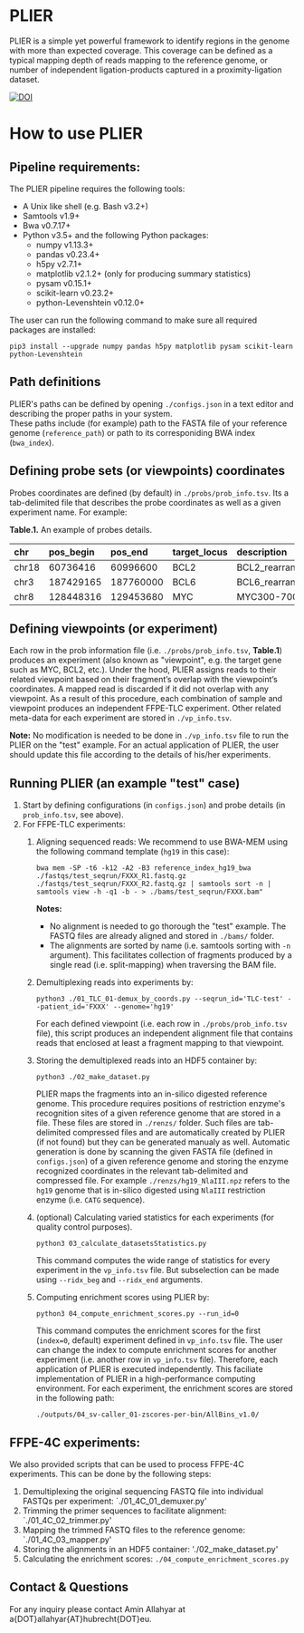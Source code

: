 # PLIER
PLIER is a simple yet powerful framework to identify regions in the genome with more than expected coverage. This coverage can be defined as a typical mapping depth of reads mapping to the reference genome, or number of independent ligation-products captured in a proximity-ligation dataset.

[![DOI](https://zenodo.org/badge/300543907.svg)](https://zenodo.org/badge/latestdoi/300543907)


# How to use PLIER

## Pipeline requirements:
The PLIER pipeline requires the following tools:
- A Unix like shell (e.g. Bash v3.2+)
- Samtools v1.9+
- Bwa v0.7.17+
- Python v3.5+ and the following Python packages:
    - numpy v1.13.3+
    - pandas v0.23.4+
    - h5py v2.7.1+
    - matplotlib v2.1.2+ (only for producing summary statistics)
    - pysam v0.15.1+
    - scikit-learn v0.23.2+
    - python-Levenshtein v0.12.0+

The user can run the following command to make sure all required packages are installed:
```
pip3 install --upgrade numpy pandas h5py matplotlib pysam scikit-learn python-Levenshtein
```

## Path definitions
PLIER's paths can be defined by opening `./configs.json` in a text editor and describing the proper paths in your system.  
These paths include (for example) path to the FASTA file of your reference genome (`reference_path`) or path to its
corresponiding BWA index (`bwa_index`).

## Defining probe sets (or viewpoints) coordinates
Probes coordinates are defined (by default) in `./probs/prob_info.tsv`. Its a tab-delimited file that
describes the probe coordinates as well as a given experiment name. For example:

**Table.1.** An example of probes details.

|chr|pos_begin|pos_end|target_locus|description|
|:---|:---|:---|:---|:---|
|chr18|60736416|60996600|BCL2|BCL2_rearrangement|
|chr3|187429165|187760000|BCL6|BCL6_rearrangement|
|chr8|128448316|129453680|MYC|MYC300-700kb|

## Defining viewpoints (or experiment)
Each row in the prob information file (i.e. `./probs/prob_info.tsv`, **Table.1**) produces an experiment 
(also known as "viewpoint", e.g. the target gene such as MYC, BCL2, etc.). Under the hood, PLIER
assigns reads to their related viewpoint based on 
their fragment’s overlap with the viewpoint’s coordinates. A mapped read is discarded if it did not overlap with 
any viewpoint. As a result of this procedure, each combination of sample and viewpoint produces an independent 
FFPE-TLC experiment. Other related meta-data for each experiment are stored in `./vp_info.tsv`. 

**Note:** No modification is needed to be done in `./vp_info.tsv` file to run the PLIER on the "test" example. For an
actual application of PLIER, the user should update this file according to the details of his/her experiments. 

## Running PLIER (an example "test" case)
1. Start by defining configurations (in `configs.json`) and probe details (in `prob_info.tsv`, see above).
2. For FFPE-TLC experiments:
   1. Aligning sequenced reads: We recommend to use BWA-MEM using the following command template (`hg19` in this case):
      ```
      bwa mem -SP -t6 -k12 -A2 -B3 reference_index_hg19_bwa ./fastqs/test_seqrun/FXXX_R1.fastq.gz ./fastqs/test_seqrun/FXXX_R2.fastq.gz | samtools sort -n | samtools view -h -q1 -b - > ./bams/test_seqrun/FXXX.bam"
      ```
      **Notes:** 
         - No alignment is needed to go thorough the "test" example. The FASTQ files are already aligned and stored in
         `./bams/` folder.
         - The alignments are sorted by name (i.e. samtools sorting with `-n` argument). This facilitates
         collection of fragments produced by a single read (i.e. split-mapping) when traversing the BAM file.
   
   2. Demultiplexing reads into experiments by: 
      ```
      python3 ./01_TLC_01-demux_by_coords.py --seqrun_id='TLC-test' --patient_id='FXXX' --genome='hg19'
      ```
      For each defined viewpoint (i.e. each row in `./probs/prob_info.tsv` file), this script produces an independent 
      alignment file that contains reads that enclosed at least a fragment mapping to that viewpoint.
      
   3. Storing the demultiplexed reads into an HDF5 container by:
      ```
      python3 ./02_make_dataset.py
      ```
      PLIER maps the fragments into an in-silico digested reference genome. This procedure requires positions of restriction enzyme's
      recognition sites of a given reference genome that are stored in a file. These files are stored in `./renzs/` folder. 
      Such files are tab-delimited compressed files and are automatically created by PLIER (if not found) but they can be 
      generated manualy as well. Automatic generation is done by scanning the given FASTA file (defined in `configs.json`) 
      of a given reference genome and storing the enzyme recognized coordinates in the relevant tab-delimited and compressed file. 
      For example `./renzs/hg19_NlaIII.npz` refers to the `hg19` genome that is in-silico digested using `NlaIII` restriction 
      enzyme (i.e. `CATG` sequence).
   
   4. (optional) Calculating varied statistics for each experiments (for quality control purposes).
      ```
      python3 03_calculate_datasetsStatistics.py
      ```
      This command computes the wide range of statistics for every experiment in the `vp_info.tsv` file. But subselection can be made using
      `--ridx_beg` and `--ridx_end` arguments.
   
   5. Computing enrichment scores using PLIER by: 
      ```
      python3 04_compute_enrichment_scores.py --run_id=0
      ```
      This command computes the enrichment scores for the first (`index=0`, default) experiment defined in `vp_info.tsv` file. The
      user can change the index to compute enrichment scores for another experiment (i.e. another row in `vp_info.tsv` file). 
      Therefore, each application of PLIER is executed independently. This faciliate implementation of PLIER in a high-performance computing environment.
      For each experiment, the enrichment scores are stored in the following path: 
      ```
      ./outputs/04_sv-caller_01-zscores-per-bin/AllBins_v1.0/ 
      ```

## FFPE-4C experiments:
We also provided scripts that can be used to process FFPE-4C experiments. This can be done by the following steps: 
   1. Demultiplexing the original sequencing FASTQ file into individual FASTQs per experiment: `./01_4C_01_demuxer.py'
   2. Trimming the primer sequences to facilitate alignment: `./01_4C_02_trimmer.py'
   3. Mapping the trimmed FASTQ files to the reference genome: `./01_4C_03_mapper.py'
   4. Storing the alignments in an HDF5 container: './02_make_dataset.py'
   5. Calculating the enrichment scores: `./04_compute_enrichment_scores.py`


## Contact & Questions
For any inquiry please contact Amin Allahyar at a{DOT}allahyar{AT}hubrecht{DOT}eu.



